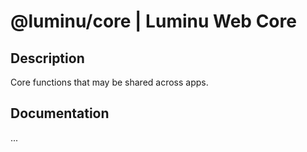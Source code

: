 # @luminu/core | Luminu Web Core

## Description
Core functions that may be shared across apps.

## Documentation
...